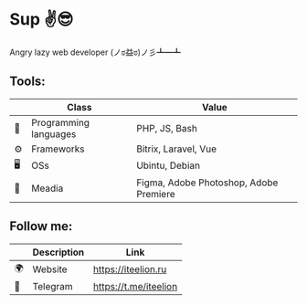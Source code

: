 # Sup ✌️😎

Angry lazy web developer (ノಠ益ಠ)ノ彡┻━┻

## Tools:

|  | Class | Value |
| --- | --- | --- |
| 💬 | Programming languages | PHP, JS, Bash |
| ⚙️ | Frameworks | Bitrix, Laravel, Vue |
| 🖥 | OSs | Ubintu, Debian |
| 🎥 | Meadia | Figma, Adobe Photoshop, Adobe Premiere |

## Follow me:
|  | Description | Link |
| --- | --- | --- |
| 🌍 | Website | https://iteelion.ru |
| 💬 | Telegram | https://t.me/iteelion |
